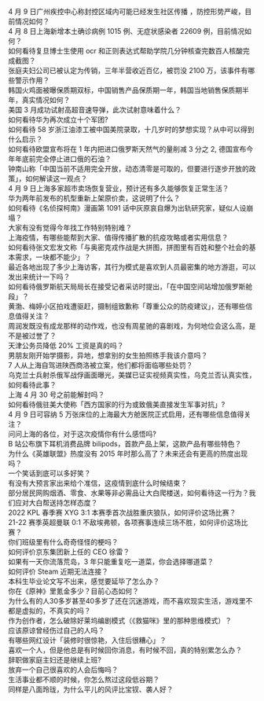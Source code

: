 4 月 9 日广州疾控中心称封控区域内可能已经发生社区传播 ，防控形势严峻，目前情况如何？  
4 月 8 日上海新增本土确诊病例 1015 例、无症状感染者 22609 例，目前情况如何？  
如何看待复旦博士生使用 ocr 和正则表达式帮助学院几分钟核查完数百人核酸完成截图？  
张庭夫妇公司已被认定为传销，三年半营收近百亿，被罚没 2100 万，该事件有哪些警示作用？  
韩国火鸡面被曝保质期双标，中国销售产品保质期一年，韩国当地销售保质期半年，真实情况如何？  
美国 3 月成功试射高超音速导弹，此次试射意味着什么？  
如何看待华为再次成立十个军团?  
如何看待 58 岁浙江油漆工被中国美院录取，十几岁时的梦想实现？从中可以得到什么启示？  
如何看待欧盟宣布将在 1 年内把进口俄罗斯天然气的量削减 3 分之 2, 德国宣布今年年底前完全停止进口俄的石油？  
钟南山称「中国当前不适用完全开放，动态清零是可取的，但要进行逐步开放的政策」，如何解读这一观点？  
4 月 9 日上海多家超市卖场恢复营业，预计还有多久能够恢复正常生活？  
华为两年前发布的机型重新上架原价卖，这说明了什么？  
如何看待《名侦探柯南》漫画第 1091 话中灰原哀自爆为出轨研究家，疑似人设崩塌？  
大家有没有觉得今年找工作特别特别难？  
上海疫情，有哪些能帮到大家、值得传播扩散的抗疫攻略或者实用信息？  
如何看待张文宏发文称「与奥密克戎作战是大拼图，拼图里有百姓和整个社会的基本需求，一块都不能少」？  
最近各地出现了多少上海访客，其行为模式是喜欢到人员最密集的地方游逛，可以发出来统计一下吗？  
如何看待俄罗斯航天局局长在接受记者采访时提出，「在中国空间站增加俄罗斯舱段」？  
黄渤、梅婷小区拍戏遭驱赶，摄制组致歉称「尊重公众的防疫建议」，还有哪些信息值得关注？  
周润发既没有成龙那样的动作戏，也没有周星驰的喜剧戏，为何地位会这么高，是不是被过誉了？  
天津公务员降低 20% 工资是真的吗？  
男朋友刚开始学摄影，异地，想拿别的女生拍照练手我该介意吗？  
7 人从上海自驾进陕西商洛被立案，他们都将面临哪些处罚？  
乌克兰士兵射杀俄军战俘画面曝光，美媒已证实视频真实性，乌克兰否认真实性，如何看待此事？  
上海 4 月 30 号之前能解封吗？  
如何看待俄驻美大使称「西方国家的行为或致俄美直接发生军事对抗」?  
4 月 9 日可容纳 5 万张床位的上海最大方舱医院正式启用，还有哪些信息值得关注？  
问问上海的各位，对于这次疫情你有什么感悟吗?  
B 站公布旗下耳机消费品牌 bilipods，首款产品上架，这款产品有哪些特色？  
为什么《英雄联盟》热度没有 2015 年时那么高了？未来还会有更高的热度出现吗？  
一个笑话到底可以多好笑？  
有没有大预言家出来给个准信，这疫情到底什么时候结束？  
部分居民网购烟酒、零食、水果等非必需品让大白爬楼送，如何看待这一行为？我们应对大白帮送持怎样态度？  
2022 KPL 春季赛 XYG 3:1 本赛季首次战胜重庆狼队，如何评价这场比赛？  
21-22 赛季英超曼联 0:1 不敌埃弗顿，各项赛事连续三场不胜，如何评价这场比赛？  
你们班级里有什么奇奇怪怪的梗吗？  
如何评价京东集团新上任的 CEO 徐雷？  
如果有一天你流落荒岛，3 年只能重复吃一道菜，你会选择哪道菜？  
如何评价 Steam 近期无法连接？  
本科生毕业论文写不出来，感觉要延毕了怎么办？  
你在《原神》里氪金多少？目前心态如何？  
为什么有的人30多岁甚至40多岁了还在沉迷游戏，而不喜欢现实生活，游戏里不都是虚拟的，不真实的吗？  
作为创作者，怎么破除好莱坞编剧模式（《救猫咪》里的那种思维模式）？  
应该原谅曾经伤过自己的人吗？  
有哪些网红设计「装修时很惊艳，入住后很糟心」？  
喜欢一个人，但是他总是有时候回你消息，有时候不回，真的特别累怎么办？  
辞职做家庭主妇还是继续上班?  
放弃一个自己很喜欢的人会后悔吗？  
生活事业都不顺的时候，你怎么熬过这段低谷期？  
同样是八面玲珑，为什么平儿的风评比宝钗、袭人好？  
